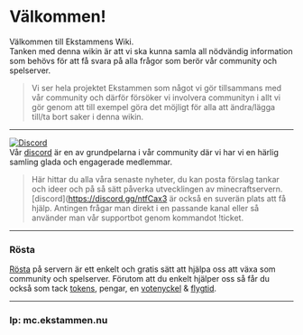 # Välkommen!

Välkommen till Ekstammens Wiki.  
Tanken med denna wikin är att vi ska kunna samla all nödvändig information som behövs för att få svara på alla frågor som berör vår community och spelserver.
>
>Vi ser hela projektet Ekstammen som något vi gör tillsammans med vår community och därför försöker vi involvera communityn i allt vi gör genom att till exempel göra det möjligt för alla att ändra/lägga till/ta bort saker i denna wikin.
---
[![Discord](https://ekstammen.nu/img/Discord-Logo+Wordmark-Color.png ':size=250')](https://discord.gg/ntfCax3)  
Vår [discord](https://discord.gg/ntfCax3) är en av grundpelarna i vår community där vi har vi en härlig samling glada och engagerade medlemmar.
>Här hittar du alla våra senaste nyheter, du kan posta förslag tankar och ideer och på så sätt påverka utvecklingen av minecraftservern.
>[discord](https://discord.gg/ntfCax3 är också en suverän plats att få hjälp. Antingen frågar man direkt i en passande kanal eller så använder man vår supportbot genom kommandot !ticket.
---
### Rösta
[Rösta](https://minecraft-mp.com/server/243250/vote/) på servern är ett enkelt och gratis sätt att hjälpa oss att växa som community och spelserver.
Förutom att du enkelt hjälper oss så får du också som tack [tokens](/tokens), pengar, en [votenyckel](nycklar?id=vote) & [flygtid](cmi?id=flygtid).  

---
### Ip: mc.ekstammen.nu
